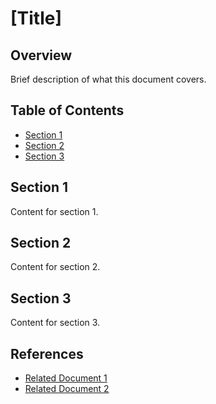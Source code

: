 # [Title]

## Overview

Brief description of what this document covers.

## Table of Contents

- [Section 1](#section-1)
- [Section 2](#section-2)
- [Section 3](#section-3)

## Section 1

Content for section 1.

## Section 2

Content for section 2.

## Section 3

Content for section 3.

## References

- [Related Document 1](related_document_1.md)
- [Related Document 2](related_document_2.md)